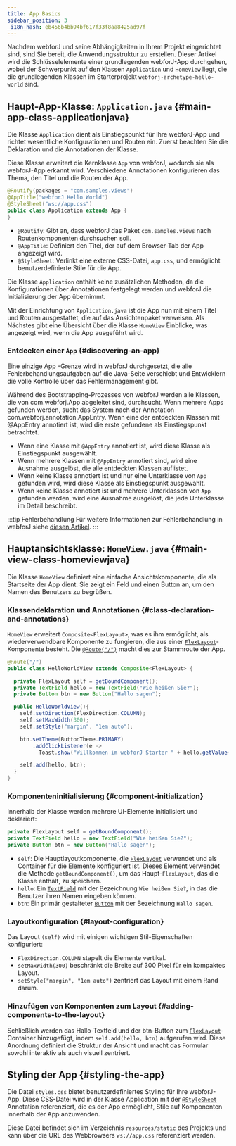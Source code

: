 ```yaml
---
title: App Basics
sidebar_position: 3
_i18n_hash: eb456b4bb94bf617f33f8aa8425ad97f
---
```

Nachdem webforJ und seine Abhängigkeiten in Ihrem Projekt eingerichtet sind, sind Sie bereit, die Anwendungsstruktur zu erstellen. Dieser Artikel wird die Schlüsselelemente einer grundlegenden webforJ-App durchgehen, wobei der Schwerpunkt auf den Klassen `Application` und `HomeView` liegt, die die grundlegenden Klassen im Starterprojekt `webforj-archetype-hello-world` sind.

## Haupt-App-Klasse: `Application.java` {#main-app-class-applicationjava}

Die Klasse `Application` dient als Einstiegspunkt für Ihre webforJ-App und richtet wesentliche Konfigurationen und Routen ein. Zuerst beachten Sie die Deklaration und die Annotationen der Klasse.

Diese Klasse erweitert die Kernklasse `App` von webforJ, wodurch sie als webforJ-App erkannt wird. Verschiedene Annotationen konfigurieren das Thema, den Titel und die Routen der App.

```java
@Routify(packages = "com.samples.views")
@AppTitle("webforJ Hello World")
@StyleSheet("ws://app.css")
public class Application extends App {
}
```

- `@Routify`: Gibt an, dass webforJ das Paket `com.samples.views` nach Routenkomponenten durchsuchen soll.
- `@AppTitle`: Definiert den Titel, der auf dem Browser-Tab der App angezeigt wird.
- `@StyleSheet`: Verlinkt eine externe CSS-Datei, `app.css`, und ermöglicht benutzerdefinierte Stile für die App.

Die Klasse `Application` enthält keine zusätzlichen Methoden, da die Konfigurationen über Annotationen festgelegt werden und webforJ die Initialisierung der App übernimmt.

Mit der Einrichtung von `Application.java` ist die App nun mit einem Titel und Routen ausgestattet, die auf das Ansichtenpaket verweisen. Als Nächstes gibt eine Übersicht über die Klasse `HomeView` Einblicke, was angezeigt wird, wenn die App ausgeführt wird.

### Entdecken einer `App` {#discovering-an-app}

Eine einzige <JavadocLink type="foundation" location="com/webforj/App" code='true'>App</JavadocLink> -Grenze wird in webforJ durchgesetzt, die alle Fehlerbehandlungsaufgaben auf die Java-Seite verschiebt und Entwicklern die volle Kontrolle über das Fehlermanagement gibt.

Während des Bootstrapping-Prozesses von webforJ werden alle Klassen, die von <JavadocLink type="foundation" location="com/webforj/App" code='true'>com.webforj.App</JavadocLink> abgeleitet sind, durchsucht. Wenn mehrere Apps gefunden werden, sucht das System nach der Annotation <JavadocLink type="foundation" location="com/webforj/annotation/AppEntry" code='true'>com.webforj.annotation.AppEntry</JavadocLink>. Wenn eine der entdeckten Klassen mit <JavadocLink type="foundation" location="com/webforj/annotation/AppEntry" code='true' >@AppEntry</JavadocLink> annotiert ist, wird die erste gefundene als Einstiegspunkt betrachtet.

- Wenn eine Klasse mit `@AppEntry` annotiert ist, wird diese Klasse als Einstiegspunkt ausgewählt.
- Wenn mehrere Klassen mit `@AppEntry` annotiert sind, wird eine Ausnahme ausgelöst, die alle entdeckten Klassen auflistet.
- Wenn keine Klasse annotiert ist und nur eine Unterklasse von `App` gefunden wird, wird diese Klasse als Einstiegspunkt ausgewählt.
- Wenn keine Klasse annotiert ist und mehrere Unterklassen von `App` gefunden werden, wird eine Ausnahme ausgelöst, die jede Unterklasse im Detail beschreibt.

:::tip Fehlerbehandlung
Für weitere Informationen zur Fehlerbehandlung in webforJ siehe [diesen Artikel](../advanced/error-handling).
:::

## Hauptansichtsklasse: `HomeView.java` {#main-view-class-homeviewjava}

Die Klasse `HomeView` definiert eine einfache Ansichtskomponente, die als Startseite der App dient. Sie zeigt ein Feld und einen Button an, um den Namen des Benutzers zu begrüßen.

### Klassendeklaration und Annotationen {#class-declaration-and-annotations}

`HomeView` erweitert `Composite<FlexLayout>`, was es ihm ermöglicht, als wiederverwendbare Komponente zu fungieren, die aus einer [`FlexLayout`](../components/flex-layout)-Komponente besteht. Die [`@Route("/")`](../routing/overview) macht dies zur Stammroute der App.

```java
@Route("/")
public class HelloWorldView extends Composite<FlexLayout> {

  private FlexLayout self = getBoundComponent();
  private TextField hello = new TextField("Wie heißen Sie?");
  private Button btn = new Button("Hallo sagen");

  public HelloWorldView(){
    self.setDirection(FlexDirection.COLUMN);
    self.setMaxWidth(300);
    self.setStyle("margin", "1em auto");

    btn.setTheme(ButtonTheme.PRIMARY)
        .addClickListener(e -> 
          Toast.show("Willkommen im webforJ Starter " + hello.getValue() + "!", Theme.GRAY));

    self.add(hello, btn);
  }
}
```

### Komponenteninitialisierung {#component-initialization}

Innerhalb der Klasse werden mehrere UI-Elemente initialisiert und deklariert:

```java
private FlexLayout self = getBoundComponent();
private TextField hello = new TextField("Wie heißen Sie?");
private Button btn = new Button("Hallo sagen");
```

- `self`: Die Hauptlayoutkomponente, die [`FlexLayout`](../components/flex-layout) verwendet und als Container für die Elemente konfiguriert ist. Dieses Element verwendet die Methode `getBoundComponent()`, um das Haupt-`FlexLayout`, das die Klasse enthält, zu speichern.
- `hello`: Ein [`TextField`](../components/fields/textfield) mit der Bezeichnung `Wie heißen Sie?`, in das die Benutzer ihren Namen eingeben können.
- `btn`: Ein primär gestalteter [`Button`](../components/button) mit der Bezeichnung `Hallo sagen`.

### Layoutkonfiguration {#layout-configuration}

Das Layout `(self)` wird mit einigen wichtigen Stil-Eigenschaften konfiguriert:

- `FlexDirection.COLUMN` stapelt die Elemente vertikal.
- `setMaxWidth(300)` beschränkt die Breite auf 300 Pixel für ein kompaktes Layout.
- `setStyle("margin", "1em auto")` zentriert das Layout mit einem Rand darum.

### Hinzufügen von Komponenten zum Layout {#adding-components-to-the-layout}

Schließlich werden das Hallo-Textfeld und der btn-Button zum [`FlexLayout`](../components/flex-layout)-Container hinzugefügt, indem `self.add(hello, btn)` aufgerufen wird. Diese Anordnung definiert die Struktur der Ansicht und macht das Formular sowohl interaktiv als auch visuell zentriert.

## Styling der App {#styling-the-app}

Die Datei `styles.css` bietet benutzerdefiniertes Styling für Ihre webforJ-App. Diese CSS-Datei wird in der Klasse Application mit der [`@StyleSheet`](../managing-resources/importing-assets#importing-css-files) Annotation referenziert, die es der App ermöglicht, Stile auf Komponenten innerhalb der App anzuwenden.

Diese Datei befindet sich im Verzeichnis `resources/static` des Projekts und kann über die URL des Webbrowsers `ws://app.css` referenziert werden.
